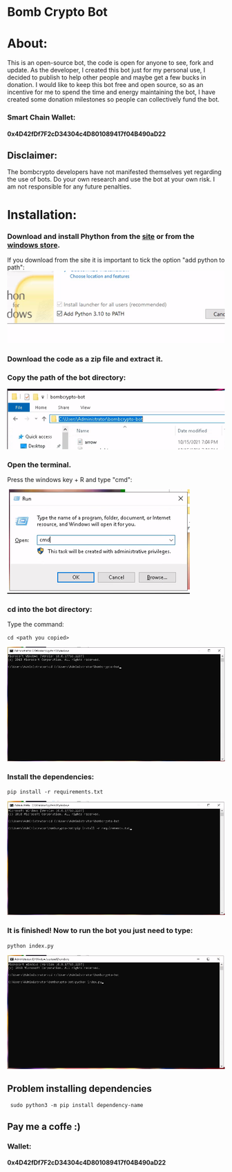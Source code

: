 # Bomb Crypto Bot

# About:
This is an open-source bot, the code is open for anyone to see, fork and
update.
As the developer, I created this bot just for my personal use, I decided to
publish to help other people and maybe get a few bucks in donation.
I would like to keep this bot free and open source, so as an incentive for me to spend the time and energy maintaining the
bot, I have created some donation milestones so people can collectively fund
the bot.


### Smart Chain Wallet:
#### 0x4D42fDf7F2cD34304c4D801089417f04B490aD22

## Disclaimer:

The bombcrypto developers have not manifested themselves yet regarding the
use of bots. Do your own research and use the bot at your own risk. I am not
responsible for any future penalties.


# Installation:
### Download and install Phython from the [site](https://www.python.org/downloads/) or from the [windows store](https://www.microsoft.com/p/python-37/9nj46sx7x90p?activetab=pivot:overviewtab).

If you download from the site it is important to tick the option "add python
to path":
![Check Add python to PATH](https://github.com/rexardiente/bombcrypto-bot/raw/ee1b3890e67bc30e372359db9ae3feebc9c928d8/readme-images/path.png)

### Download the code as a zip file and extract it.

### Copy the path of the bot directory:

![caminho](https://github.com/rexardiente/bombcrypto-bot/raw/main/readme-images/address.png)

### Open the terminal.

Press the windows key + R and type "cmd":

![launch terminal](https://github.com/rexardiente/bombcrypto-bot/raw/main/readme-images/cmd.png)

### cd into the bot directory:
Type the command:

```
cd <path you copied>
```

![cd](https://github.com/rexardiente/bombcrypto-bot/raw/main/readme-images/cd.png)

### Install the dependencies:

```
pip install -r requirements.txt
```


![pip](https://github.com/rexardiente/bombcrypto-bot/raw/main/readme-images/pip.png)

### It is finished! Now to run the bot you just need to type:

```
python index.py
```

![run](https://github.com/rexardiente/bombcrypto-bot/raw/main/readme-images/run.png)



## Problem installing dependencies
```
 sudo python3 -m pip install dependency-name
```

## Pay me a coffe :)

### Wallet:
#### 0x4D42fDf7F2cD34304c4D801089417f04B490aD22